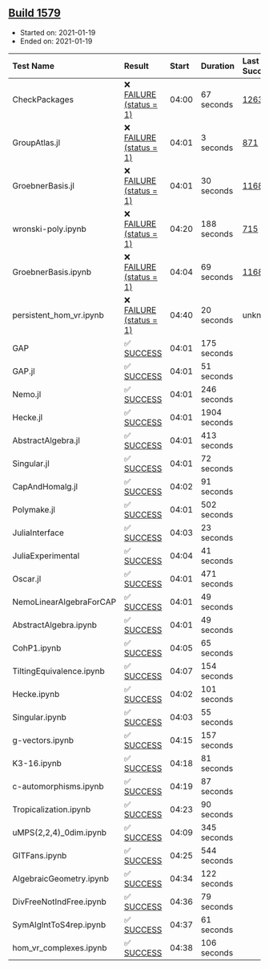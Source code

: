 ## [Build 1579](https://oscarci.mathematik.uni-kl.de/job/oscar-stable/1579/)

* Started on: 2021-01-19
* Ended on: 2021-01-19

| Test Name    | Result | Start | Duration | Last Success | First Failure |
|:-------------|:-------|:------|:---------|:-------------|:--------------|
| CheckPackages | ❌ [FAILURE (status = 1)](https://oscarci.mathematik.uni-kl.de/job/oscar-stable/1579/artifact/logs/build-1579/CheckPackages.log) | 04:00 | 67 seconds | [1263](https://oscarci.mathematik.uni-kl.de/job/oscar-stable/1263/) | [1264](https://oscarci.mathematik.uni-kl.de/job/oscar-stable/1264/) |
| GroupAtlas.jl | ❌ [FAILURE (status = 1)](https://oscarci.mathematik.uni-kl.de/job/oscar-stable/1579/artifact/logs/build-1579/GroupAtlas.jl.log) | 04:01 | 3 seconds | [871](https://oscarci.mathematik.uni-kl.de/job/oscar-stable/871/) | [872](https://oscarci.mathematik.uni-kl.de/job/oscar-stable/872/) |
| GroebnerBasis.jl | ❌ [FAILURE (status = 1)](https://oscarci.mathematik.uni-kl.de/job/oscar-stable/1579/artifact/logs/build-1579/GroebnerBasis.jl.log) | 04:01 | 30 seconds | [1168](https://oscarci.mathematik.uni-kl.de/job/oscar-stable/1168/) | [1169](https://oscarci.mathematik.uni-kl.de/job/oscar-stable/1169/) |
| wronski-poly.ipynb | ❌ [FAILURE (status = 1)](https://oscarci.mathematik.uni-kl.de/job/oscar-stable/1579/artifact/logs/build-1579/wronski-poly.ipynb.log) | 04:20 | 188 seconds | [715](https://oscarci.mathematik.uni-kl.de/job/oscar-stable/715/) | [716](https://oscarci.mathematik.uni-kl.de/job/oscar-stable/716/) |
| GroebnerBasis.ipynb | ❌ [FAILURE (status = 1)](https://oscarci.mathematik.uni-kl.de/job/oscar-stable/1579/artifact/logs/build-1579/GroebnerBasis.ipynb.log) | 04:04 | 69 seconds | [1168](https://oscarci.mathematik.uni-kl.de/job/oscar-stable/1168/) | [1169](https://oscarci.mathematik.uni-kl.de/job/oscar-stable/1169/) |
| persistent_hom_vr.ipynb | ❌ [FAILURE (status = 1)](https://oscarci.mathematik.uni-kl.de/job/oscar-stable/1579/artifact/logs/build-1579/persistent_hom_vr.ipynb.log) | 04:40 | 20 seconds | unknown | unknown |
| GAP | ✅ [SUCCESS](https://oscarci.mathematik.uni-kl.de/job/oscar-stable/1579/artifact/logs/build-1579/GAP.log) | 04:01 | 175 seconds |  |  |
| GAP.jl | ✅ [SUCCESS](https://oscarci.mathematik.uni-kl.de/job/oscar-stable/1579/artifact/logs/build-1579/GAP.jl.log) | 04:01 | 51 seconds |  |  |
| Nemo.jl | ✅ [SUCCESS](https://oscarci.mathematik.uni-kl.de/job/oscar-stable/1579/artifact/logs/build-1579/Nemo.jl.log) | 04:01 | 246 seconds |  |  |
| Hecke.jl | ✅ [SUCCESS](https://oscarci.mathematik.uni-kl.de/job/oscar-stable/1579/artifact/logs/build-1579/Hecke.jl.log) | 04:01 | 1904 seconds |  |  |
| AbstractAlgebra.jl | ✅ [SUCCESS](https://oscarci.mathematik.uni-kl.de/job/oscar-stable/1579/artifact/logs/build-1579/AbstractAlgebra.jl.log) | 04:01 | 413 seconds |  |  |
| Singular.jl | ✅ [SUCCESS](https://oscarci.mathematik.uni-kl.de/job/oscar-stable/1579/artifact/logs/build-1579/Singular.jl.log) | 04:01 | 72 seconds |  |  |
| CapAndHomalg.jl | ✅ [SUCCESS](https://oscarci.mathematik.uni-kl.de/job/oscar-stable/1579/artifact/logs/build-1579/CapAndHomalg.jl.log) | 04:02 | 91 seconds |  |  |
| Polymake.jl | ✅ [SUCCESS](https://oscarci.mathematik.uni-kl.de/job/oscar-stable/1579/artifact/logs/build-1579/Polymake.jl.log) | 04:01 | 502 seconds |  |  |
| JuliaInterface | ✅ [SUCCESS](https://oscarci.mathematik.uni-kl.de/job/oscar-stable/1579/artifact/logs/build-1579/JuliaInterface.log) | 04:03 | 23 seconds |  |  |
| JuliaExperimental | ✅ [SUCCESS](https://oscarci.mathematik.uni-kl.de/job/oscar-stable/1579/artifact/logs/build-1579/JuliaExperimental.log) | 04:04 | 41 seconds |  |  |
| Oscar.jl | ✅ [SUCCESS](https://oscarci.mathematik.uni-kl.de/job/oscar-stable/1579/artifact/logs/build-1579/Oscar.jl.log) | 04:01 | 471 seconds |  |  |
| NemoLinearAlgebraForCAP | ✅ [SUCCESS](https://oscarci.mathematik.uni-kl.de/job/oscar-stable/1579/artifact/logs/build-1579/NemoLinearAlgebraForCAP.log) | 04:01 | 49 seconds |  |  |
| AbstractAlgebra.ipynb | ✅ [SUCCESS](https://oscarci.mathematik.uni-kl.de/job/oscar-stable/1579/artifact/logs/build-1579/AbstractAlgebra.ipynb.log) | 04:01 | 49 seconds |  |  |
| CohP1.ipynb | ✅ [SUCCESS](https://oscarci.mathematik.uni-kl.de/job/oscar-stable/1579/artifact/logs/build-1579/CohP1.ipynb.log) | 04:05 | 65 seconds |  |  |
| TiltingEquivalence.ipynb | ✅ [SUCCESS](https://oscarci.mathematik.uni-kl.de/job/oscar-stable/1579/artifact/logs/build-1579/TiltingEquivalence.ipynb.log) | 04:07 | 154 seconds |  |  |
| Hecke.ipynb | ✅ [SUCCESS](https://oscarci.mathematik.uni-kl.de/job/oscar-stable/1579/artifact/logs/build-1579/Hecke.ipynb.log) | 04:02 | 101 seconds |  |  |
| Singular.ipynb | ✅ [SUCCESS](https://oscarci.mathematik.uni-kl.de/job/oscar-stable/1579/artifact/logs/build-1579/Singular.ipynb.log) | 04:03 | 55 seconds |  |  |
| g-vectors.ipynb | ✅ [SUCCESS](https://oscarci.mathematik.uni-kl.de/job/oscar-stable/1579/artifact/logs/build-1579/g-vectors.ipynb.log) | 04:15 | 157 seconds |  |  |
| K3-16.ipynb | ✅ [SUCCESS](https://oscarci.mathematik.uni-kl.de/job/oscar-stable/1579/artifact/logs/build-1579/K3-16.ipynb.log) | 04:18 | 81 seconds |  |  |
| c-automorphisms.ipynb | ✅ [SUCCESS](https://oscarci.mathematik.uni-kl.de/job/oscar-stable/1579/artifact/logs/build-1579/c-automorphisms.ipynb.log) | 04:19 | 87 seconds |  |  |
| Tropicalization.ipynb | ✅ [SUCCESS](https://oscarci.mathematik.uni-kl.de/job/oscar-stable/1579/artifact/logs/build-1579/Tropicalization.ipynb.log) | 04:23 | 90 seconds |  |  |
| uMPS(2,2,4)_0dim.ipynb | ✅ [SUCCESS](https://oscarci.mathematik.uni-kl.de/job/oscar-stable/1579/artifact/logs/build-1579/uMPS-2-2-4-_0dim.ipynb.log) | 04:09 | 345 seconds |  |  |
| GITFans.ipynb | ✅ [SUCCESS](https://oscarci.mathematik.uni-kl.de/job/oscar-stable/1579/artifact/logs/build-1579/GITFans.ipynb.log) | 04:25 | 544 seconds |  |  |
| AlgebraicGeometry.ipynb | ✅ [SUCCESS](https://oscarci.mathematik.uni-kl.de/job/oscar-stable/1579/artifact/logs/build-1579/AlgebraicGeometry.ipynb.log) | 04:34 | 122 seconds |  |  |
| DivFreeNotIndFree.ipynb | ✅ [SUCCESS](https://oscarci.mathematik.uni-kl.de/job/oscar-stable/1579/artifact/logs/build-1579/DivFreeNotIndFree.ipynb.log) | 04:36 | 79 seconds |  |  |
| SymAlgIntToS4rep.ipynb | ✅ [SUCCESS](https://oscarci.mathematik.uni-kl.de/job/oscar-stable/1579/artifact/logs/build-1579/SymAlgIntToS4rep.ipynb.log) | 04:37 | 61 seconds |  |  |
| hom_vr_complexes.ipynb | ✅ [SUCCESS](https://oscarci.mathematik.uni-kl.de/job/oscar-stable/1579/artifact/logs/build-1579/hom_vr_complexes.ipynb.log) | 04:38 | 106 seconds |  |  |
